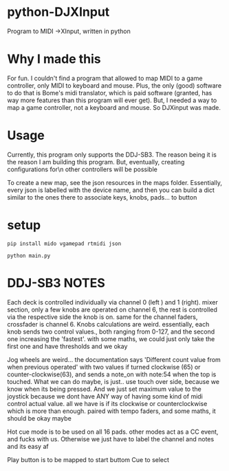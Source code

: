 # python-DJXInput
Program to MIDI ->XInput, written in python

# Why I made this
For fun. I couldn't find a program that allowed to map MIDI to a game controller, only MIDI to keyboard and mouse. Plus, the only (good) software to do that is Bome's midi translator, which is paid software (granted, has way more features than this program will ever get). But, I needed a way to map a game controller, not a keyboard and mouse. So DJXinput was made.


# Usage
Currently, this program only supports the DDJ-SB3. The reason being it is the reason I am building this program. But, eventually, creating configurations for\n
other controllers will be possible

To create a new map, see the json resources in the maps folder. Essentially, every json is labelled with the device name, and then you can build a dict similar to the ones there to associate keys, knobs, pads... to button


# setup
`pip install mido vgamepad rtmidi json`

`python main.py`

# DDJ-SB3 NOTES

Each deck is controlled individually via channel 0 (left ) and 1 (right). mixer section, only a few knobs are operated on channel 6, the rest is controlled via the respective side the knob is on. same for the channel faders, crossfader is channel 6.
Knobs calculations are weird. essentially, each knob sends two control values., both ranging from 0-127, and the second one increasing the 'fastest'. with some maths, we could just only take the first one and have thresholds and we okay

Jog wheels are weird... the documentation says 'Different count value from when previous operated' with two values if turned clockwise (65) or counter-clockwise(63), and sends a note_on with note:54 when the top is touched. What we can do maybe, is just.. use touch over side, because we know when its being pressed.
And we just set maximum value to the joystick because we dont have ANY way of having some kind of midi control actual value. all we have is if its clockwise or counterclockwise which is more than enough. paired with tempo faders, and some maths, it should be okay maybe

Hot cue mode is to be used on all 16 pads. other modes act as a CC event, and fucks with us. Otherwise we just have to label the channel and notes and its easy af

Play button is to be mapped to start buttom
Cue to select


